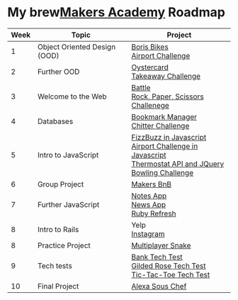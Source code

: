 # My brew[Makers Academy](http://www.makersacademy.com) Roadmap

| Week | Topic | Project |
|--- |--- |--- |
| 1 | Object Oriented Design (OOD)| [Boris Bikes](https://github.com/emmpak/boris-bikes)</br>[Airport Challenge](https://github.com/emmpak/airport_challenge)
| 2 | Further OOD | [Oystercard](https://github.com/emmpak/oystercard)</br>[Takeaway Challenge](https://github.com/emmpak/takeaway-challenge)
| 3 | Welcome to the Web | [Battle](https://github.com/emmpak/battle)</br>[Rock, Paper, Scissors Challenege](https://github.com/emmpak/rps-challenge)
| 4 | Databases | [Bookmark Manager](https://github.com/emmpak/bookmark_manager)</br>[Chitter Challenge](https://github.com/emmpak/chitter-challenge)
| 5 | Intro to JavaScript | [FizzBuzz in Javascript](https://github.com/emmpak/fizzbuzz_js)</br>[Airport Challenge in Javascript](https://github.com/emmpak/airport_challenge_js)</br>[Thermostat API and JQuery](https://github.com/emmpak/thermostat)</br>[Bowling Challenge](https://github.com/emmpak/bowling-challenge)
| 6 | Group Project | [Makers BnB](https://github.com/emmpak/EEEKbnb)
| 7 | Further JavaScript | [Notes App](https://github.com/emmpak/notes_app)</br>[News App](https://github.com/emmpak/news_summary)</br>[Ruby Refresh](https://github.com/emmpak/ruby-refresher)
| 8 | Intro to Rails | Yelp</br>[Instagram](https://github.com/emmpak/instagram-challenge)
| 8 | Practice Project | [Multiplayer Snake](https://github.com/emmpak/multiplayer_snake)
| 9 | Tech tests | [Bank Tech Test](https://github.com/emmpak/bank_tech_test)</br>[Gilded Rose Tech Test](https://github.com/emmpak/GildedRose_Refactoring_Kata)</br>[Tic-Tac-Toe Tech Test](https://github.com/emmpak/tic-tac-toe)
| 10 | Final Project | [Alexa Sous Chef](https://github.com/emmpak/alexa_sous_chef)
